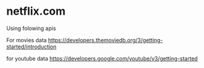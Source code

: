 # netflix.com

Using folowing apis

For movies data 
https://developers.themoviedb.org/3/getting-started/introduction

for youtube data 
https://developers.google.com/youtube/v3/getting-started
